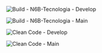![Build - N6B-Tecnologia - Develop](https://github.com/IngSoft-DA2/N6B-Tecnologia/actions/workflows/build-N6B-Tecnologia.yml/badge.svg?branch=develop&event=push)

![Build - N6B-Tecnologia - Main](https://github.com/IngSoft-DA2/N6B-Tecnologia/actions/workflows/build-N6B-Tecnologia.yml/badge.svg?branch=main&event=push)

![Clean Code - Develop](https://github.com/IngSoft-DA2/N6B-Tecnologia/actions/workflows/code-analysis.yml/badge.svg?branch=develop&event=push)

![Clean Code - Main](https://github.com/IngSoft-DA2/N6B-Tecnologia/actions/workflows/code-analysis.yml/badge.svg?branch=main&event=push)